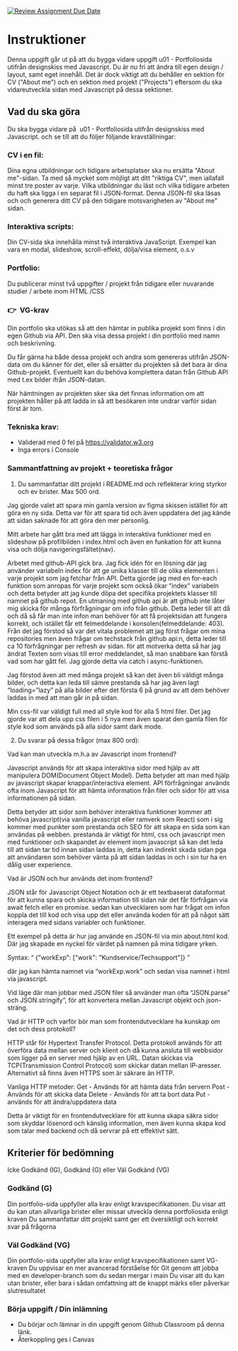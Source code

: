 [![Review Assignment Due Date](https://classroom.github.com/assets/deadline-readme-button-22041afd0340ce965d47ae6ef1cefeee28c7c493a6346c4f15d667ab976d596c.svg)](https://classroom.github.com/a/Y0f03qEq)

# Instruktioner

Denna uppgift går ut på att du bygga vidare uppgift u01 - Portfoliosida utifrån designskiss med Javascript. Du är nu fri att ändra till egen design / layout, samt eget innehåll. Det är dock viktigt att du behåller en sektion för CV ("About me") och en sektion med projekt ("Projects") eftersom du ska vidareutveckla sidan med Javascript på dessa sektioner.

## Vad du ska göra

Du ska bygga vidare på  u01 - Portfoliosida utifrån designskiss med Javascript. och se till att du följer följande kravställningar:

### CV i en fil:

Dina egna utbildningar och tidigare arbetsplatser ska nu ersätta "About me"-sidan. Ta med så mycket som möjligt att ditt "riktiga CV", men iallafall minst tre poster av varje.
Vilka utbildningar du läst och vilka tidigare arbeten du haft ska ligga i en separat fil i JSON-format. Denna JSON-fil ska läsas och och generera ditt CV på den tidigare motsvarigheten av "About me" sidan.

### Interaktiva scripts:

Din CV-sida ska innehålla minst två interaktiva JavaScript. Exempel kan vara en modal, slideshow, scroll-effekt, dölja/visa element, o.s.v

### Portfolio:

Du publicerar minst två uppgifter / projekt från tidigare eller nuvarande studier / arbete inom HTML /CSS

### 👉  VG-krav

Din portfolio ska utökas så att den hämtar in publika projekt som finns i din egen Github via API. Den ska visa dessa projekt i din portfolio med namn och beskrivning.

Du får gärna ha både dessa projekt och andra som genereras utifrån JSON-data om du känner för det, eller så ersätter du projekten så det bara är dina Github-projekt. Eventuellt kan du behöva komplettera datan från Github API med t.ex bilder ifrån JSON-datan.

När hämtningen av projekten sker ska det finnas information om att projekten håller på att ladda in så att besökaren inte undrar varför sidan först är tom.

### Tekniska krav:

- Validerad med 0 fel på https://validator.w3.org
- Inga errors i Console

### Sammantfattning av projekt + teoretiska frågor

1. Du sammanfattar ditt projekt i README.md och reflekterar kring styrkor och ev brister. Max 500 ord.

Jag gjorde valet att spara min gamla version av figma skissen istället för att göra en ny sida.
Detta var för att spara tid och även uppdatera det jag kände att sidan saknade för att göra den mer personlig.

Mitt arbete har gått bra med att lägga in interaktiva funktioner med en slideshow på profilbilden i index.html och
även en funkation för att kunna visa och dölja navigeringsfältet(nav).

Arbetet med github-API gick bra. Jag fick idén för en lösning där jag använder variabeln index för att ge unika
klasser till de olika elementen i varje projekt som jag fetchar från API.
Detta gjorde jag med en for-each funktion som anropas för varje projekt som också ökar “index” variabeln
och detta betyder att jag kunde döpa det specifika projektets klasser till namnet på github repot.
En utmaning med github api är att github inte låter mig skicka för många förfrågningar om info från github.
Detta leder till att då och då så får man inte infon man behöver för att få projektsidan att fungera korrekt,
och istället får ett felmeddelande i konsolen(felmeddelande: 403). Från det jag förstod så var det vitala problemet
att jag först frågar om mina repositories men även frågar om techstack från github api:n, detta leder till ca 10
förfrågningar per refresh av sidan. för att motverka detta så har jag ändrat Texten som visas till error meddelandet,
så man snabbare kan förstå vad som har gått fel. Jag gjorde detta via catch i async-funktionen.

Jag förstod även att med många projekt så kan det även bli väldigt många bilder,
och detta kan leda till sämre prestanda så har jag även lagt “loading=”lazy” på alla bilder efter det första 6
på grund av att dem behöver laddas in med att man går in på sidan.

Min css-fil var väldigt full med all style kod för alla 5 html filer.
Det jag gjorde var att dela upp css filen i 5 nya men även sparat den gamla filen för style kod som används
på alla sidor samt dark mode.

2. Du svarar på dessa frågor (max 800 ord):

Vad kan man utveckla m.h.a av Javascript inom frontend?

Javascript används för att skapa interaktiva sidor med hjälp av att manipulera DOM(Document Object Model).
Detta betyder att man med hjälp av javascript skapar knappar/interactiva element.
API förfrågningar används ofta inom Javascript för att hämta information från filer och sidor
för att visa informationen på sidan.

Detta betyder att sidor som behöver interaktiva funktioner kommer att behöva
javascript(via vanilla javascript eller ramverk som React) som i sig kommer med punkter
som prestanda och SEO för att skapa en sida som kan användas på webben.
prestanda är viktigt för html, css och javascript men med funktioner och skapandet av element inom
javascript så kan det leda till att sidan tar tid innan sidan laddas in, detta kan indirekt skada
sidan pga att användaren som behöver vänta på att sidan laddas in och i sin tur ha en dålig user experience.

Vad är JSON och hur används det inom frontend?

JSON står för Javascript Object Notation och är ett textbaserat dataformat för att kunna spara och skicka
information till sidan när det får förfrågan via await fetch eller en promise. sedan kan utvecklaren som har
frågat om infon koppla det till kod och visa upp det eller använda koden för att på något sätt interagera med
sidans variabler och funktioner.

Ett exempel på detta är hur jag använde en JSON-fil via min about.html kod. Där jag skapade en nyckel för värdet på namnen på mina tidigare yrken.

Syntax: “ {"workExp": ["work": "Kundservice/Techsupport"]} ”

där jag kan hämta namnet via “workExp.work” och sedan visa namnet i html via javascript.

Vid läge där man jobbar med JSON filer så använder man ofta “JSON.parse” och JSON.stringify”, för att konvertera mellan
Javascript objekt och json-sträng.

Vad är HTTP och varför bör man som frontendutvecklare ha kunskap om det och dess protokoll?

HTTP står för Hypertext Transfer Protocol.
Detta protokoll används för att överföra data mellan server och klient
och då kunna ansluta till webbsidor som ligger på en server med hjälp av en URL.
Datan skickas via TCP(Transmission Control Protocol) som skickar datan mellan IP-aresser.
Alternativt så finns även HTTPS som är säkrare än HTTP.

Vanliga HTTP metoder:
Get - Används för att hämta data från servern
Post - Används för att skicka data
Delete - Används för att ta bort data
Put - används för att ändra/uppdatera data

Detta är viktigt för en frontendutvecklare för att kunna skapa säkra sidor som skyddar lösenord och känslig information,
men även kunna skapa kod som talar med backend och då servrar på ett effektivt sätt.

## Kriterier för bedömning

Icke Godkänd (IG), Godkänd (G) eller Väl Godkänd (VG)

### Godkänd (G)

Din portfolio-sida uppfyller alla krav enligt kravspecifikationen.
Du visar att du kan utan allvarliga brister eller missar utveckla denna portfoliosida enligt kraven
Du sammanfattar ditt projekt samt ger ett översiktligt och korrekt svar på frågorna

### Väl Godkänd (VG)

Din portfolio-sida uppfyller alla krav enligt kravspecifikationen samt VG-kraven
Du uppvisar en mer avancerad förståelse för Git genom att jobba med en developer-branch som du sedan mergar i main
Du visar att du kan utan brister, eller bara i sådan omfattning att de knappt märks eller påverkar slutresultatet

### Börja uppgift / Din inlämning

- Du börjar och lämnar in din uppgift genom Github Classroom på denna länk.
- Återkoppling ges i Canvas

#
